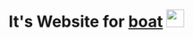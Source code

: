 <h1 align="center">It's Website for  <a href="https://vk.com/public211513707" target="_blank">boat</a> 
<img src="https://github.com/blackcater/blackcater/raw/main/images/Hi.gif" height="32"/></h1>
<h3 align="center"></h3>
